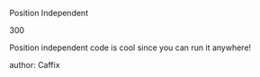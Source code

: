 Position Independent

300

Position independent code is cool since you can run it anywhere!

author: Caffix
